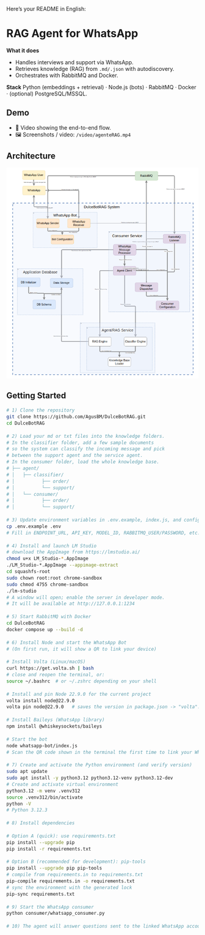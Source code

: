 Here’s your README in English:

# RAG Agent for WhatsApp

**What it does**

* Handles interviews and support via WhatsApp.
* Retrieves knowledge (RAG) from `.md/.json` with autodiscovery.
* Orchestrates with RabbitMQ and Docker.

**Stack**
Python (embeddings + retrieval) · Node.js (bots) · RabbitMQ · Docker · (optional) PostgreSQL/MSSQL.

## Demo

* 🎥 Video showing the end-to-end flow.
* 🖼️ Screenshots / video: `/video/agenteRAG.mp4`

## Architecture

![Diagram](images/arquitectura.png)

## Getting Started

```bash
# 1) Clone the repository
git clone https://github.com/AgusBM/DulceBotRAG.git
cd DulceBotRAG

# 2) Load your md or txt files into the knowledge folders.
# In the classifier folder, add a few sample documents
# so the system can classify the incoming message and pick
# between the support agent and the service agent.
# In the consumer folder, load the whole knowledge base.
# ├── agent/
# │   ├── classifier/
# │          ├── order/
# │          └── support/
# │   └── consumer/
# │          ├── order/
# │          └── support/

# 3) Update environment variables in .env.example, index.js, and config.py
cp .env.example .env
# Fill in ENDPOINT_URL, API_KEY, MODEL_ID, RABBITMQ_USER/PASSWORD, etc.

# 4) Install and launch LM Studio
# download the AppImage from https://lmstudio.ai/
chmod u+x LM_Studio-*.AppImage
./LM_Studio-*.AppImage --appimage-extract
cd squashfs-root
sudo chown root:root chrome-sandbox
sudo chmod 4755 chrome-sandbox
./lm-studio
# A window will open; enable the server in developer mode.
# It will be available at http://127.0.0.1:1234

# 5) Start RabbitMQ with Docker
cd DulceBotRAG
docker compose up --build -d

# 6) Install Node and start the WhatsApp Bot
# (On first run, it will show a QR to link your device)

# Install Volta (Linux/macOS)
curl https://get.volta.sh | bash
# close and reopen the terminal, or:
source ~/.bashrc  # or ~/.zshrc depending on your shell

# Install and pin Node 22.9.0 for the current project
volta install node@22.9.0
volta pin node@22.9.0   # saves the version in package.json -> "volta": { "node": "22.9.0" }

# Install Baileys (WhatsApp library)
npm install @whiskeysockets/baileys

# Start the bot
node whatsapp-bot/index.js
# Scan the QR code shown in the terminal the first time to link your WhatsApp session

# 7) Create and activate the Python environment (and verify version)
sudo apt update
sudo apt install -y python3.12 python3.12-venv python3.12-dev
# Create and activate virtual environment
python3.12 -m venv .venv312
source .venv312/bin/activate
python -V
# Python 3.12.3

# 8) Install dependencies

# Option A (quick): use requirements.txt
pip install --upgrade pip
pip install -r requirements.txt

# Option B (recommended for development): pip-tools
pip install --upgrade pip pip-tools
# compile from requirements.in to requirements.txt
pip-compile requirements.in -o requirements.txt
# sync the environment with the generated lock
pip-sync requirements.txt

# 9) Start the WhatsApp consumer
python consumer/whatsapp_consumer.py

# 10) The agent will answer questions sent to the linked WhatsApp account. Enjoy!
```

